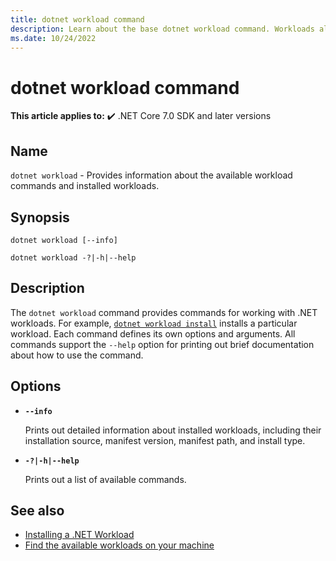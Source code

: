 ```yaml
---
title: dotnet workload command
description: Learn about the base dotnet workload command. Workloads allow you to manage and install optional components of .NET.
ms.date: 10/24/2022
---
```

# dotnet workload command

**This article applies to:** ✔️ .NET Core 7.0 SDK and later versions

## Name

`dotnet workload` - Provides information about the available workload commands and installed workloads.

## Synopsis

```dotnetcli
dotnet workload [--info]

dotnet workload -?|-h|--help
```

## Description

The `dotnet workload` command provides commands for working with .NET workloads. For example, [`dotnet workload install`](dotnet-workload-install.md) installs a particular workload. Each command defines its own options and arguments. All commands support the `--help` option for printing out brief documentation about how to use the command.

## Options

- **`--info`**

  Prints out detailed information about installed workloads, including their installation source, manifest version, manifest path, and install type.

- **`-?|-h|--help`**

  Prints out a list of available commands.

## See also

- [Installing a .NET Workload](dotnet-workload-install.md)
- [Find the available workloads on your machine](dotnet-workload-search.md)

